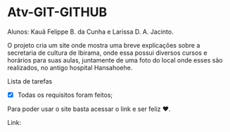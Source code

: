 # Atv-GIT-GITHUB

  Alunos: Kauã Felippe B. da Cunha e Larissa D. A. Jacinto.

   O projeto cria um site onde mostra uma breve explicações sobre a secretaria de cultura de Ibirama, onde essa possui diversos cursos e horários para suas aulas, juntamente de uma foto do local onde esses são realizados, no antigo hospital Hansahoehe.
   
Lista de tarefas
- [x] Todas os requisitos foram feitos;

Para poder usar o site basta acessar o link e ser feliz ♥.

 Link:
